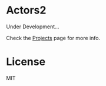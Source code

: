 # Actors2
Under Development...

Check the [Projects](https://github.com/NickMBR/Actors2/projects) page for more info.

# License
MIT
